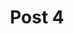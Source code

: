 ---
title: 'Post 4'
description: 'Lorem ipsum dolor sit amet consectetur adipisicing elit. Nostrum non aspernatur saepe praesentium sapiente eligendi officia nihil error modi tempora illo, itaque qui iste repellat eos illum reiciendis fuga quaerat?'
tags: ['HTML', 'PHP']
---
